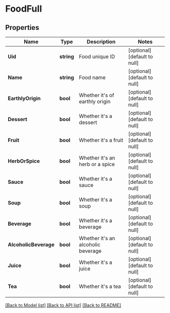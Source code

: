 # FoodFull

## Properties
Name | Type | Description | Notes
------------ | ------------- | ------------- | -------------
**Uid** | **string** | Food unique ID | [optional] [default to null]
**Name** | **string** | Food name | [optional] [default to null]
**EarthlyOrigin** | **bool** | Whether it&#39;s of earthly origin | [optional] [default to null]
**Dessert** | **bool** | Whether it&#39;s a dessert | [optional] [default to null]
**Fruit** | **bool** | Whether it&#39;s a fruit | [optional] [default to null]
**HerbOrSpice** | **bool** | Whether it&#39;s an herb or a spice | [optional] [default to null]
**Sauce** | **bool** | Whether it&#39;s a sauce | [optional] [default to null]
**Soup** | **bool** | Whether it&#39;s a soup | [optional] [default to null]
**Beverage** | **bool** | Whether it&#39;s a beverage | [optional] [default to null]
**AlcoholicBeverage** | **bool** | Whether it&#39;s an alcoholic beverage | [optional] [default to null]
**Juice** | **bool** | Whether it&#39;s a juice | [optional] [default to null]
**Tea** | **bool** | Whether it&#39;s a tea | [optional] [default to null]

[[Back to Model list]](../README.md#documentation-for-models) [[Back to API list]](../README.md#documentation-for-api-endpoints) [[Back to README]](../README.md)


